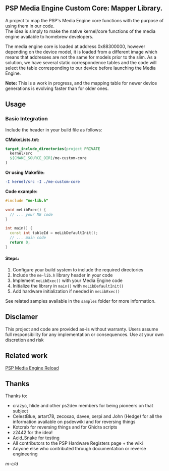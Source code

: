 ## PSP Media Engine Custom Core: Mapper Library.
A project to map the PSP's Media Engine core functions with the purpose of using them in our code.  
The idea is simply to make the native kernel/core functions of the media engine available to homebrew developers.  

The media engine core is loaded at address 0x88300000, however depending on the device model, it is loaded from a different image which means that addresses are not the same for models prior to the slim.
As a solution, we have several static correspondence tables and the code will select the table corresponding to our device before launching the Media Engine.

**Note:** This is a work in progress, and the mapping table for newer device generations is evolving faster than for older ones.

## Usage

### Basic Integration

Include the header in your build file as follows:

**CMakeLists.txt:**
```cmake
target_include_directories(project PRIVATE 
  kernel/src
  ${CMAKE_SOURCE_DIR}/me-custom-core
)
```

**Or using Makefile:**
```makefile
-I kernel/src -I ./me-custom-core
```

**Code example:**
```cpp
#include "me-lib.h"

void meLibExec() {
  // ... your ME code
}

int main() {
  const int tableId = meLibDefaultInit();
  // ... main code
  return 0;
}
```

#### Steps:
1. Configure your build system to include the required directories
2. Include the `me-lib.h` library header in your code
3. Implement `meLibExec()` with your Media Engine code
4. Initialize the library in `main()` with `meLibDefaultInit()`
5. Add hardware initialization if needed in `meLibExec()`
  
See related samples available in the `samples` folder for more information.

## Disclamer
This project and code are provided as-is without warranty. Users assume full responsibility for any implementation or consequences. Use at your own discretion and risk

## Related work
[PSP Media Engine Reload](https://github.com/mcidclan/psp-media-engine-reload)

## Thanks
Thanks to:
- crazyc, hlide and other ps2dev members for being pioneers on that subject
- CelestBlue, artart78, zecoxao, davee, xerpi and John (Hedge) for all the information available on psdevwiki and for reversing things
- Kotcrab for reversing things and for Ghidra scripts
- z2442 for the idea!
- Acid_Snake for testing
- All contributors to the PSP Hardware Registers page + the wiki
- Anyone else who contributed through documentation or reverse engineering

*m-c/d*
